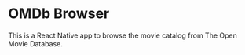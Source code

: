 # OMDb Browser

This is a React Native app to browse the movie catalog from The Open Movie Database.
